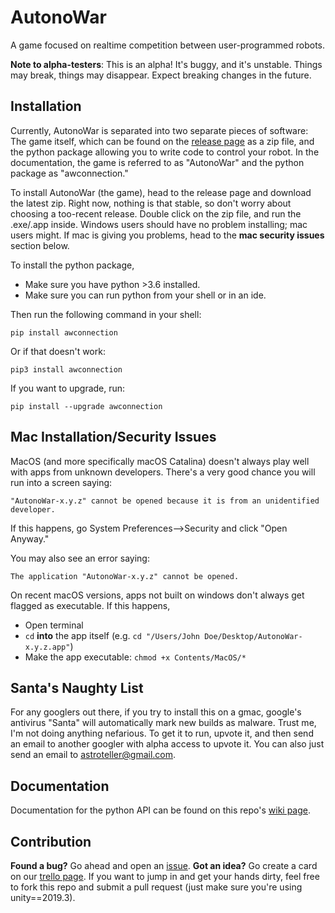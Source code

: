# AutonoWar

A game focused on realtime competition between user-programmed robots.

**Note to alpha-testers**: This is an alpha! It's buggy, and it's unstable. Things may break, things may disappear. Expect breaking changes in the future.

Installation
------------

Currently, AutonoWar is separated into two separate pieces of software: The game itself, which can be found on the [release page][1] as a zip file, and the python package allowing you to write code to control your robot. In the documentation, the game is referred to as "AutonoWar" and the python package as "awconnection."

To install AutonoWar (the game), head to the release page and download the latest zip. Right now, nothing is that stable, so don't worry about choosing a too-recent release. Double click on the zip file, and run the .exe/.app inside. Windows users should have no problem installing; mac users might. If mac is giving you problems, head to the **mac security issues** section below.

To install the python package, 
+ Make sure you have python >3.6 installed.
+ Make sure you can run python from your shell or in an ide.

Then run the following command in your shell:

    pip install awconnection
    
Or if that doesn't work:

    pip3 install awconnection
    
If you want to upgrade, run:

    pip install --upgrade awconnection
    
Mac Installation/Security Issues
--------------------------------

MacOS (and more specifically macOS Catalina) doesn't always play well with apps from unknown developers. There's a very good chance you will run into a screen saying:

    "AutonoWar-x.y.z" cannot be opened because it is from an unidentified developer.
    
If this happens, go System Preferences-->Security and click "Open Anyway." 

You may also see an error saying:

    The application "AutonoWar-x.y.z" cannot be opened.
    
On recent macOS versions, apps not built on windows don't always get flagged as executable. If this happens,
+ Open terminal
+ `cd` **into** the app itself (e.g. `cd "/Users/John Doe/Desktop/AutonoWar-x.y.z.app"`)
+ Make the app executable: `chmod +x Contents/MacOS/*`

Santa's Naughty List
--------------------
For any googlers out there, if you try to install this on a gmac, google's antivirus "Santa" will automatically mark new builds as malware. Trust me, I'm not doing anything nefarious. To get it to run, upvote it, and then send an email to another googler with alpha access to upvote it. You can also just send an email to astroteller@gmail.com.

Documentation
-------------

Documentation for the python API can be found on this repo's [wiki page](https://github.com/griffinteller/AutonoWar/wiki).

Contribution
------------
**Found a bug?** Go ahead and open an [issue][2]. **Got an idea?** Go create a card on our [trello page](https://trello.com/invite/b/nCJ2ejBj/5024f944fcaaff7247377fa953e70b05/autonowar-asterisk-autochampions-features-and-bugs). If you want to jump in and get your hands dirty, feel free to fork this repo and submit a pull request (just make sure you're using unity==2019.3).

[1]: https://github.com/griffinteller/AutonoWar/releases
[2]: https://github.com/griffinteller/AutonoWar/issues
